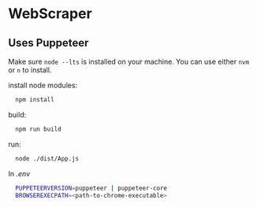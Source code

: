 # WebScraper
## Uses Puppeteer

Make sure `node --lts` is installed on your machine. You can use either `nvm` or `n` to install.

install node modules:
```bash
  npm install
```

build:
```bash
  npm run build
```

run:
```bash
  node ./dist/App.js
```

In *.env*

```bash
  PUPPETEERVERSION=puppeteer | puppeteer-core
  BROWSEREXECPATH=<path-to-chrome-executable>
```